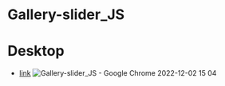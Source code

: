 # Gallery-slider_JS

# Desktop

- [link](https://alexdolz.github.io/Gallery-slider_JS/)
  ![Gallery-slider_JS - Google Chrome 2022-12-02 15 04](https://user-images.githubusercontent.com/108806800/205310577-803d485a-9727-42f5-b955-75b2df690e91.png)
